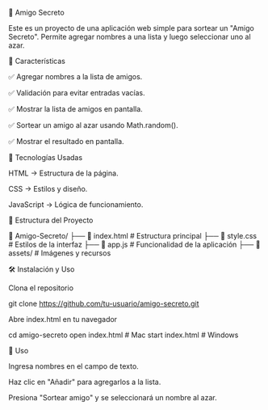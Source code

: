 🎁 Amigo Secreto

Este es un proyecto de una aplicación web simple para sortear un "Amigo Secreto". Permite agregar nombres a una lista y luego seleccionar uno al azar.

📌 Características

✅ Agregar nombres a la lista de amigos.

✅ Validación para evitar entradas vacías.

✅ Mostrar la lista de amigos en pantalla.

✅ Sortear un amigo al azar usando Math.random().

✅ Mostrar el resultado en pantalla.

🚀 Tecnologías Usadas

HTML → Estructura de la página.

CSS → Estilos y diseño.

JavaScript → Lógica de funcionamiento.

📂 Estructura del Proyecto

📂 Amigo-Secreto/
├── 📄 index.html  # Estructura principal
├── 📄 style.css   # Estilos de la interfaz
├── 📄 app.js      # Funcionalidad de la aplicación
├── 📂 assets/     # Imágenes y recursos

🛠 Instalación y Uso

Clona el repositorio

git clone https://github.com/tu-usuario/amigo-secreto.git

Abre index.html en tu navegador

cd amigo-secreto
open index.html  # Mac
start index.html # Windows

📝 Uso

Ingresa nombres en el campo de texto.

Haz clic en "Añadir" para agregarlos a la lista.

Presiona "Sortear amigo" y se seleccionará un nombre al azar.
